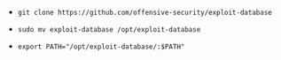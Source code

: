 * `git clone https://github.com/offensive-security/exploit-database`

* `sudo mv exploit-database /opt/exploit-database`

* `export PATH="/opt/exploit-database/:$PATH"`

